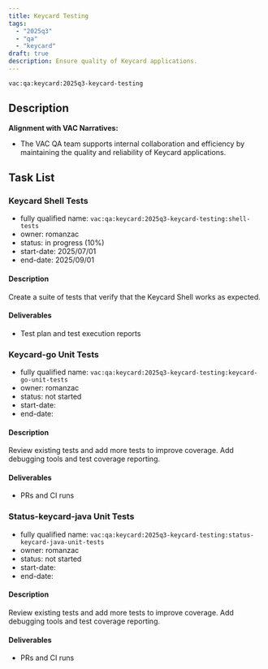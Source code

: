```yaml
---
title: Keycard Testing 
tags:
  - "2025q3"
  - "qa"
  - "keycard"  
draft: true  
description: Ensure quality of Keycard applications.
---
```


`vac:qa:keycard:2025q3-keycard-testing`

## Description

**Alignment with VAC Narratives:**

* The VAC QA team supports internal collaboration and efficiency
  by maintaining the quality and reliability of Keycard applications.

## Task List

### Keycard Shell Tests

* fully qualified name: `vac:qa:keycard:2025q3-keycard-testing:shell-tests`
* owner: romanzac
* status: in progress (10%)
* start-date: 2025/07/01
* end-date: 2025/09/01

#### Description
Create a suite of tests that verify that the Keycard Shell works as expected.

#### Deliverables
- Test plan and test execution reports

### Keycard-go Unit Tests

* fully qualified name: `vac:qa:keycard:2025q3-keycard-testing:keycard-go-unit-tests`
* owner: romanzac
* status: not started
* start-date: 
* end-date: 

#### Description
Review existing tests and add more tests to improve coverage. Add debugging tools and test coverage reporting.

#### Deliverables
- PRs and CI runs

### Status-keycard-java Unit Tests

* fully qualified name: `vac:qa:keycard:2025q3-keycard-testing:status-keycard-java-unit-tests`
* owner: romanzac
* status: not started
* start-date: 
* end-date: 

#### Description
Review existing tests and add more tests to improve coverage. Add debugging tools and test coverage reporting.

#### Deliverables
- PRs and CI runs

